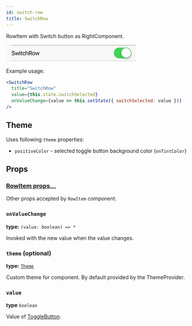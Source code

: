 ```yaml
---
id: switch-row
title: SwitchRow
---
```


RowItem with Switch button as RightComponent.

![SwitchRow component](assets/switch-row.png)
 

Example usage:
```jsx
<SwitchRow
  title="SwitchRow"
  value={this.state.switchSelected}
  onValueChange={value => this.setState({ switchSelected: value })}
/>
```

## Theme
Uses following `theme` properties:
- `positiveColor` - selected toggle button background color (`onTintColor`) 

## Props

### [RowItem props...](row-item.html#props)

Other props accepted by `RowItem` component.

### `onValueChange`
**type:** `(value: boolean) => *`

Invoked with the new value when the value changes.

### `theme` (optional)
**type:** [`Theme`](theme.html)
 
Custom theme for component. By default provided by the ThemeProvider.

### `value`
**type** `boolean`

Value of [ToggleButton](toggle-button.html).
